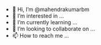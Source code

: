 - 👋 Hi, I’m @mahendrakumarbm
- 👀 I’m interested in ...
- 🌱 I’m currently learning ...
- 💞️ I’m looking to collaborate on ...
- 📫 How to reach me ...

<!---
mahendrakumarbm/mahendrakumarbm is a ✨ special ✨ repository because its `README.md` (this file) appears on your GitHub profile.
You can click the Preview link to take a look at your changes.
--->
